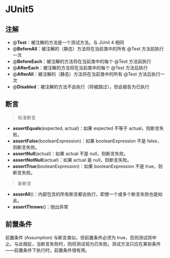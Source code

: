 # JUnit5
## 注解
- @**Test**：被注解的方法是一个测试方法。与 JUnit 4 相同
- @**BeforeAll**：被注解的（静态）方法将在当前类中的所有 @Test 方法前执行一次
- @**BeforeEach**：被注解的方法将在当前类中的每个 @Test 方法前执行
- @**AfterEach**：被注解的方法将在当前类中的每个 @Test 方法后执行
- @**AfterAll**：被注解的（静态）方法将在当前类中的所有 @Test 方法后执行一次
- @**Disabled**：被注解的方法不会执行（将被跳过），但会报告为已执行
## 断言
> 标准断言
- **assertEquals**(expected, actual)：如果 expected 不等于 actual，则断言失败。
- **assertFalse**(booleanExpression)：如果 booleanExpression 不是 false，则断言失败。
- **assertNull**(actual)：如果 actual 不是 null，则断言失败。
- **assertNotNull**(actual)：如果 actual 是 null，则断言失败。
- **assertTrue**(booleanExpression)：如果 booleanExpression 不是 true，则断言失败。
> 新断言
- **asserAll**()：内部包含的所有断言都会执行，即使一个或多个断言失败也是如此。
- **assertThrows**()：抛出异常
## 前置条件
前置条件 (Assumption) 与断言类似，但前置条件必须为 true，否则测试将中止。与此相反，当断言失败时，则将测试视为已失败。测试方法只应在某些条件——前置条件下执行时，前置条件很有用。
